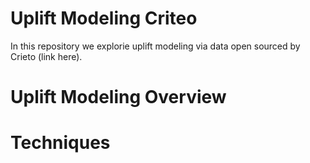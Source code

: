 # Uplift Modeling Criteo

In this repository we explorie uplift modeling via data open sourced by Crieto (link here). 

# Uplift Modeling Overview

# Techniques
